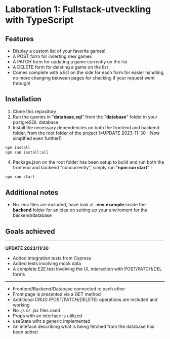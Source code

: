 # Laboration 1: Fullstack-utveckling with TypeScript

## Features

- Display a custom list of your favorite games!
- A POST form for inserting new games
- A PATCH form for updating a game currently on the list
- A DELETE form for deleting a game on the list
- Comes complete with a list on the side for each form for easier handling, no more changing between pages for checking if your request went through!

## Installation

1. Clone this repository
2. Run the queries in "**database.sql**" from the "**database**" folder in your postgreSQL database
3. Install the necessary dependencies on both the frontend and backend folder, from the root folder of the project (\*UPDATE 2023-11-30 - Now simplfied even further!)

```sh
npm install
npm run install:all
```

4. Package.json on the root folder has been setup to build and run both the frontend and backend "concurrently", simply run "**npm run start**" !

```sh
npm run start
```

## Additional notes

- No .env files are included, have look at **.env.example** inside the **backend** folder for an idea on setting up your enviroment for the backend/database

## Goals achieved

---

**UPDATE 2023/11/30**

- Added integration tests from Cypress
- Added tests involving mock data
- A complete E2E test involving the UI, interaction with POST/PATCH/DEL forms

---

- Frontend/Backend/Database connected to each other
- Front page is presented via a GET method
- Additional CRUD (POST/PATCH/DELETE) operations are included and working
- No .js or .jsx files used
- Props with an interface is utilized
- useState wiht a generic implemented
- An inteface describing what is being fetched from the database has been added
